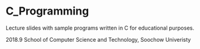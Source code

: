 # C_Programming



Lecture slides with sample programs written in C for educational purposes.


2018.9
School of Computer Science and Technology, Soochow Univeristy


